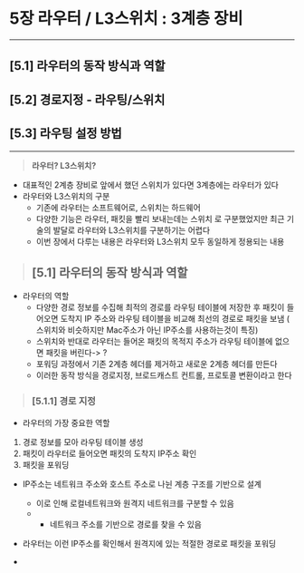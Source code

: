 # 5장 라우터 / L3스위치 : 3계층 장비
---
## [5.1] 라우터의 동작 방식과 역할
## [5.2] 경로지정 - 라우팅/스위치
## [5.3] 라우팅 설정 방법
---
> __라우터? L3스위치?__
- 대표적인 2계층 장비로 앞에서 했던 스위치가 있다면 3계층에는 라우터가 있다
- 라우터와 L3스위치의 구분
    - 기존에 라우터는 소프트웨어로, 스위치는 하드웨어
    - 다양한 기능은 라우터, 패킷을 빨리 보내는데는 스위치
    로 구분했었지만 최근 기술의 발달로 라우터와 L3스위치를 구분하기는 어렵다
    - 이번 장에서 다루는 내용은 라우터와 L3스위치 모두 동일하게 정용되는 내용

> ## [5.1] 라우터의 동작 방식과 역할
- 라우터의 역할
    - 다양한 경로 정보를 수집해 최적의 경로를 라우팅 테이블에 저장한 후 패킷이 들어오면 도착지 IP 주소와 라우팅 테이블을 비교해 최선의 경로로 패킷을 보냄
    ( 스위치와 비슷하지만 Mac주소가 아닌 IP주소를 사용하는것이 특징)
    - 스위치와 반대로 라우터는 들어온 패킷의 목적지 주소가 라우팅 테이블에 없으면 패킷을 버린다-> ?
    - 포워딩 과정에서 기존 2계층 헤더를 제거하고 새로운 2계층 헤더를 만든다
    - 이러한 동작 방식을 경로지정, 브로드캐스트 컨트롤, 프로토콜 변환이라고 한다

> ### [5.1.1] 경로 지정
- 라우터의 가장 중요한 역할
1. 경로 정보를 모아 라우팅 테이블 생성
2. 패킷이 라우터로 들어오면 패킷의 도착지 IP주소 확인
3. 패킷을 포워딩

- IP주소는 네트워크 주소와 호스트 주소로 나뉜 계층 구조를 기반으로 설계
    - 이로 인해 로컬네트워크와 원격지 네트워크를 구분할 수 있음
    - + 네트워크 주소를 기반으로 경로를 찾을 수 있음
- 라우터는 이런 IP주소를 확인해서 원격지에 있는 적절한 경로로 패킷을 포워딩

- 
